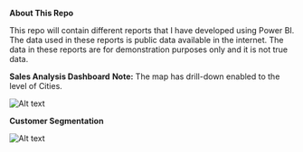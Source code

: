 **About This Repo**

This repo will contain different reports that I have developed using Power BI. The data used in these reports is public data available in the internet. The data in these reports are for demonstration purposes only and it is not true data.

**Sales Analysis Dashboard**
**Note:** The map has drill-down enabled to the level of Cities.

![Alt text](https://github.com/Abushaam/PowerBI/blob/main/Sales_Analysis/Report_Snapshot.JPG?raw=true "Sales Analysis")

**Customer Segmentation**

![Alt text](https://github.com/Abushaam/PowerBI/blob/main/Customer_Segmentation/Dashboard_Snapshot.JPG?raw=true "Customer Segmentation")
